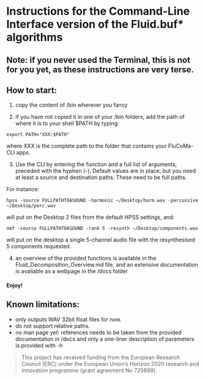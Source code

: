 # Instructions for the Command-Line Interface version of the Fluid.buf* algorithms

## Note: if you never used the Terminal, this is not for you yet, as these instructions are very terse.

## How to start:

1) copy the content of /bin wherever you fancy

2) if you have not copied it in one of your /bin folders, add the path of where it is to your shell $PATH by typing:
```
export PATH="XXX:$PATH"
```
where XXX is the complete path to the folder that contains your FluCoMa-CLI apps.

3) Use the CLI by entering the function and a full list of arguments, preceded with the hyphen (-). Default values are in place, but you need at least a source and destination paths. These need to be full paths.

For instance:
```
hpss -source FULLPATHTOASOUND -harmonic ~/Desktop/harm.wav -percussive ~/Desktop/perc.wav
```

will put on the Desktop 2 files from the default HPSS settings, and:

```
nmf -source FULLPATHTOASOUND -rank 5 -resynth ~/Desktop/components.wav
```

will put on the desktop a single 5-channel audio file with the resynthesised 5 components requested.

4) an overview of the provided functions is available in the Fluid_Decomposition_Overview.md file, and an extensive documentation is available as a webpage in the /docs folder

#### Enjoy!


## Known limitations:
- only outputs WAV 32bit float files for now.
- do not support relative paths.
- no man page yet: references needs to be taken from the provided documentation in /docs and only a one-liner description of parameters is provided with -h

> This project has received funding from the European Research Council (ERC) under the European Union’s Horizon 2020 research and innovation programme (grant agreement No 725899).
